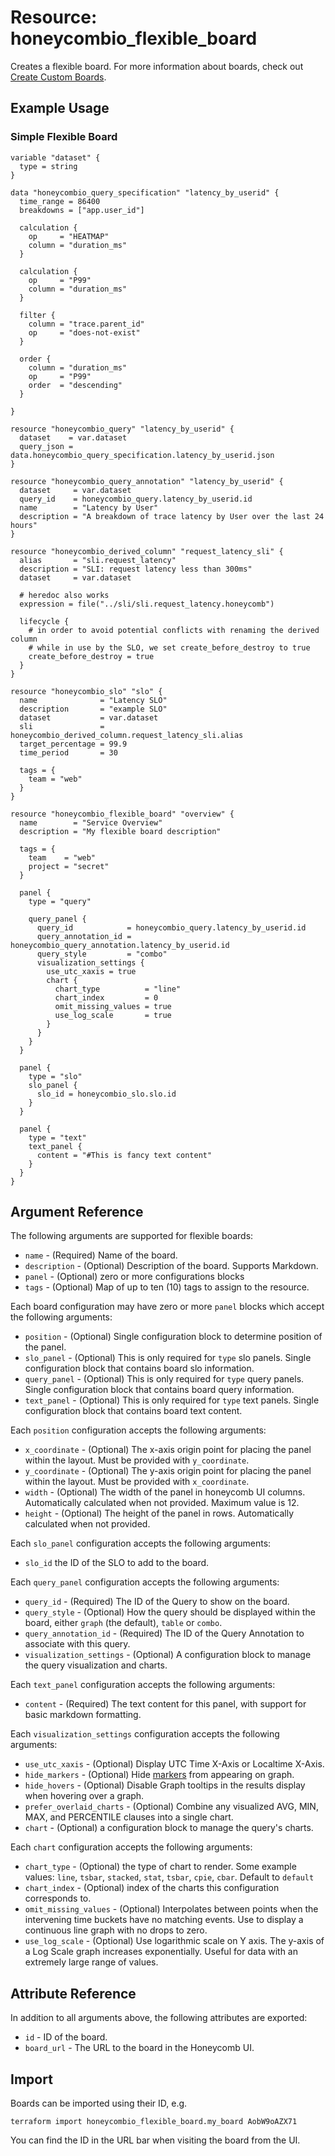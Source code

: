 # Resource: honeycombio_flexible_board

Creates a flexible board. For more information about boards, check out [Create Custom Boards](https://docs.honeycomb.io/observe/boards).

## Example Usage

### Simple Flexible Board

```hcl
variable "dataset" {
  type = string
}

data "honeycombio_query_specification" "latency_by_userid" {
  time_range = 86400
  breakdowns = ["app.user_id"]

  calculation {
    op     = "HEATMAP"
    column = "duration_ms"
  }

  calculation {
    op     = "P99"
    column = "duration_ms"
  }

  filter {
    column = "trace.parent_id"
    op     = "does-not-exist"
  }

  order {
    column = "duration_ms"
    op     = "P99"
    order  = "descending"
  }

}

resource "honeycombio_query" "latency_by_userid" {
  dataset    = var.dataset
  query_json = data.honeycombio_query_specification.latency_by_userid.json
}

resource "honeycombio_query_annotation" "latency_by_userid" {
  dataset     = var.dataset
  query_id    = honeycombio_query.latency_by_userid.id
  name        = "Latency by User"
  description = "A breakdown of trace latency by User over the last 24 hours"
}

resource "honeycombio_derived_column" "request_latency_sli" {
  alias       = "sli.request_latency"
  description = "SLI: request latency less than 300ms"
  dataset     = var.dataset

  # heredoc also works
  expression = file("../sli/sli.request_latency.honeycomb")

  lifecycle {
    # in order to avoid potential conflicts with renaming the derived column
    # while in use by the SLO, we set create_before_destroy to true
    create_before_destroy = true
  }
}

resource "honeycombio_slo" "slo" {
  name              = "Latency SLO"
  description       = "example SLO"
  dataset           = var.dataset
  sli               = honeycombio_derived_column.request_latency_sli.alias
  target_percentage = 99.9
  time_period       = 30

  tags = {
    team = "web"
  }
}

resource "honeycombio_flexible_board" "overview" {
  name        = "Service Overview"
  description = "My flexible board description"

  tags = {
    team    = "web"
    project = "secret"
  }

  panel {
    type = "query"

    query_panel {
      query_id            = honeycombio_query.latency_by_userid.id
      query_annotation_id = honeycombio_query_annotation.latency_by_userid.id
      query_style         = "combo"
      visualization_settings {
        use_utc_xaxis = true
        chart {
          chart_type          = "line"
          chart_index         = 0
          omit_missing_values = true
          use_log_scale       = true
        }
      }
    }
  }

  panel {
    type = "slo"
    slo_panel {
      slo_id = honeycombio_slo.slo.id
    }
  }

  panel {
    type = "text"
    text_panel {
      content = "#This is fancy text content"
    }
  }
}
```

## Argument Reference

The following arguments are supported for flexible boards:

- `name` - (Required) Name of the board.
- `description` - (Optional) Description of the board. Supports Markdown.
- `panel` - (Optional) zero or more configurations blocks
- `tags` - (Optional) Map of up to ten (10) tags to assign to the resource.

Each board configuration may have zero or more `panel` blocks which accept the following arguments:

- `position` - (Optional) Single configuration block to determine position of the panel.
- `slo_panel` - (Optional) This is only required for `type` slo panels. Single configuration block that contains board slo information.
- `query_panel` - (Optional) This is only required for `type` query panels. Single configuration block that contains board query information.
- `text_panel` - (Optional) This is only required for `type` text panels. Single configuration block that contains board text content.

Each `position` configuration accepts the following arguments:

- `x_coordinate` - (Optional) The x-axis origin point for placing the panel within the layout. Must be provided with `y_coordinate`.
- `y_coordinate` - (Optional) The y-axis origin point for placing the panel within the layout. Must be provided with `x_coordinate`.
- `width` - (Optional) The width of the panel in honeycomb UI columns. Automatically calculated when not provided. Maximum value is 12.
- `height` - (Optional) The height of the panel in rows. Automatically calculated when not provided.

Each `slo_panel` configuration accepts the following arguments:

- `slo_id` the ID of the SLO to add to the board.

Each `query_panel` configuration accepts the following arguments:

- `query_id` - (Required) The ID of the Query to show on the board.
- `query_style` - (Optional) How the query should be displayed within the board, either `graph` (the default), `table` or `combo`.
- `query_annotation_id` - (Required) The ID of the Query Annotation to associate with this query.
- `visualization_settings` - (Optional) A configuration block to manage the query visualization and charts.

Each `text_panel` configuration accepts the following arguments:

- `content` - (Required) The text content for this panel, with support for basic markdown formatting.

Each `visualization_settings` configuration accepts the following arguments:

- `use_utc_xaxis` - (Optional) Display UTC Time X-Axis or Localtime X-Axis.
- `hide_markers` - (Optional) Hide [markers](https://docs.honeycomb.io/investigate/query/customize-results/#markers) from appearing on graph.
- `hide_hovers` - (Optional) Disable Graph tooltips in the results display when hovering over a graph.
- `prefer_overlaid_charts` - (Optional) Combine any visualized AVG, MIN, MAX, and PERCENTILE clauses into a single chart.
- `chart` - (Optional) a configuration block to manage the query's charts.

Each `chart` configuration accepts the following arguments:

- `chart_type` - (Optional) the type of chart to render. Some example values: `line`, `tsbar`, `stacked`, `stat`, `tsbar`, `cpie`, `cbar`. Default to `default`
- `chart_index` - (Optional) index of the charts this configuration corresponds to.
- `omit_missing_values` - (Optional) Interpolates between points when the intervening time buckets have no matching events. Use to display a continuous line graph with no drops to zero.
- `use_log_scale` - (Optional) Use logarithmic scale on Y axis. The y-axis of a Log Scale graph increases exponentially. Useful for data with an extremely large range of values.

## Attribute Reference

In addition to all arguments above, the following attributes are exported:

- `id` - ID of the board.
- `board_url` - The URL to the board in the Honeycomb UI.

## Import

Boards can be imported using their ID, e.g.

```shell
terraform import honeycombio_flexible_board.my_board AobW9oAZX71
```

You can find the ID in the URL bar when visiting the board from the UI.
